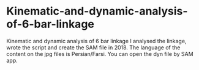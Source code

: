 # Kinematic-and-dynamic-analysis-of-6-bar-linkage
Kinematic and dynamic analysis of 6 bar linkage
I analysed the linkage, wrote the script and create the SAM file in 2018.
The language of the content on the jpg files is Persian/Farsi.
You can open the dyn file by SAM app.
